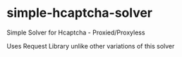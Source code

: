 # simple-hcaptcha-solver
Simple Solver for Hcaptcha - Proxied/Proxyless

Uses Request Library unlike other variations of this solver
